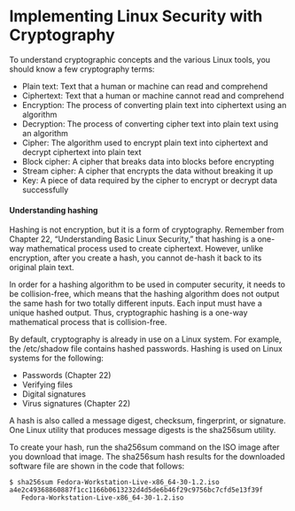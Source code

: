 # Implementing Linux Security with Cryptography
To understand cryptographic concepts and the various Linux tools, you should know a few cryptography terms:

- Plain text: Text that a human or machine can read and comprehend
- Ciphertext: Text that a human or machine cannot read and comprehend
- Encryption: The process of converting plain text into ciphertext using an algorithm
- Decryption: The process of converting cipher text into plain text using an algorithm
- Cipher: The algorithm used to encrypt plain text into ciphertext and decrypt ciphertext into plain text
- Block cipher: A cipher that breaks data into blocks before encrypting
- Stream cipher: A cipher that encrypts the data without breaking it up
- Key: A piece of data required by the cipher to encrypt or decrypt data successfully

#### Understanding hashing

Hashing is not encryption, but it is a form of cryptography. Remember from Chapter 22, “Understanding Basic Linux Security,” that hashing is a one-way mathematical process used to create ciphertext.
However, unlike encryption, after you create a hash, you cannot de-hash it back to its original plain text.

In order for a hashing algorithm to be used in computer security, it needs to be collision-free, which means that the hashing algorithm does not output the same hash for two totally different inputs.
Each input must have a unique hashed output. Thus, cryptographic hashing is a one-way mathematical process that is collision-free.

By default, cryptography is already in use on a Linux system. For example, the /etc/shadow file contains hashed passwords. Hashing is used on Linux systems for the following:

- Passwords (Chapter 22)
- Verifying files
- Digital signatures
- Virus signatures (Chapter 22)

A hash is also called a message digest, checksum, fingerprint, or signature. One Linux utility that produces message digests is the sha256sum utility.

To create your hash, run the sha256sum command on the ISO image after you download that image. The sha256sum hash results for the downloaded software file are shown in the code that follows:
```
$ sha256sum Fedora-Workstation-Live-x86_64-30-1.2.iso
a4e2c49368860887f1cc1166b0613232d4d5de6b46f29c9756bc7cfd5e13f39f
   Fedora-Workstation-Live-x86_64-30-1.2.iso
```
